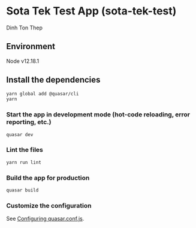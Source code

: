 # Sota Tek Test App (sota-tek-test)

Dinh Ton Thep

## Environment

Node v12.18.1

## Install the dependencies

```bash
yarn global add @quasar/cli
yarn
```

### Start the app in development mode (hot-code reloading, error reporting, etc.)

```bash
quasar dev
```

### Lint the files

```bash
yarn run lint
```

### Build the app for production

```bash
quasar build
```

### Customize the configuration

See [Configuring quasar.conf.js](https://quasar.dev/quasar-cli/quasar-conf-js).

